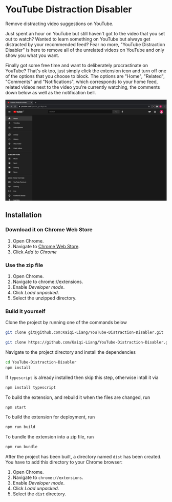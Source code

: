 # YouTube Distraction Disabler
Remove distracting video suggestions on YouTube.

Just spent an hour on YouTube but still haven't got to the video that you set out to watch? Wanted to learn something on YouTube but always get distracted by your recommended feed? Fear no more, "YouTube Distraction Disabler" is here to remove all of the unrelated videos on YouTube and only show you what you want.

Finally got some free time and want to deliberately procrastinate on YouTube? That's ok too, just simply click the extension icon and turn off one of the options that you choose to block. The options are "Home", "Related", "Comments" and "Notifications", which corresponds to your home feed, related videos next to the video you're currently watching, the comments down below as well as the notification bell.

![Demo](deployment/Demo.jpg)

## Installation
### Download it on Chrome Web Store
1. Open Chrome.
2. Navigate to [Chrome Web Store](https://chrome.google.com/webstore/detail/youtube-distraction-disab/klhmhijgenkomhcobnbdnjkkefbghfab?hl=en-GB).
3. Click *Add to Chrome*

### Use the zip file
1. Open Chrome.
2. Navigate to chrome://extensions.
3. Enable *Developer mode*.
4. Click *Load unpacked*.
5. Select the unzipped directory.

### Build it yourself
Clone the project by running one of the commands below
```sh
git clone git@github.com:Kaiqi-Liang/YouTube-Distraction-Disabler.git
```
```sh
git clone https://github.com/Kaiqi-Liang/YouTube-Distraction-Disabler.git
```

Navigate to the project directory and install the dependencies

```sh
cd YouTube-Distraction-Disabler
npm install
```

If `typescript` is already installed then skip this step, otherwise intall it via

```sh
npm install typescript
```

To build the extension, and rebuild it when the files are changed, run

```sh
npm start
```

To build the extension for deployment, run

```sh
npm run build
```

To bundle the extension into a zip file, run

```sh
npm run bundle
```

After the project has been built, a directory named `dist` has been created. You have to add this directory to your Chrome browser:

1. Open Chrome.
2. Navigate to `chrome://extensions`.
3. Enable *Developer mode*.
4. Click *Load unpacked*.
5. Select the `dist` directory.
